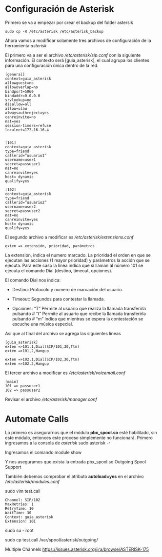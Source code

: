 # Configuración de Asterisk

Primero se va a empezar por crear el backup del folder astersik

`sudo cp -R /etc/asterisk /etc/asterisk_backup`

Ahora vamos a modificar solamente tres archivos de configuración de la herramienta *asterisk*

El primero va a ser el archivo */etc/asterisk/sip.conf* con la siguiente información.
El contexto será [guia_asterisk], el cual agrupa los clientes para una configuración única dentro de
la red.


	[general]
	context=guia_asterisk
	allowguest=no
	allowoverlap=no
	bindport=5060
	bindaddr=0.0.0.0
	srvlookup=no
	disallow=all
	allow=ulaw
	alwaysauthreject=yes
	canreinvite=no
	nat=yes
	session-timers=refuse
	localnet=172.16.16.4


	[101]
	context=guia_asterisk
	type=friend
	callerid=”usuario1”
	username=user1
	secret=passuser1
	nat=no
	canreinvite=yes
	host= dynamic
	qualify=yes

	[102]
	context=guia_asterisk
	type=friend
	callerid=”usuario2”
	username=user2
	secret=passuser2
	nat=no
	canreinvite=yes
	host= dynamic
	qualify=yes

El segundo archivo a modificar es */etc/asterisk/extensions.conf*

	exten => extensión, prioridad, parámetros
La extensión, indica el numero marcado.
La prioridad el orden en que se ejecutan las acciones (1 mayor prioridad) y parámetros la acción que se ejecuta.
Para este caso la línea indica que si llaman al número 101 se ejecuta el comando Dial (destino, timeout, opciones).

El comando Dial nos indica:

- Destino: Protocolo y numero de marcación del usuario.

- Timeout: Segundos para contestar la llamada.

- Opciones:
“T” Permite al usuario que realiza la llamada transferirla pulsando #
“t” Permite al usuario que recibe la llamada transferirla pulsando #
“m” Indica que mientras se espera la contestación se escuche una música especial.

Así que al final del archivo se agrega las siguientes líneas

	[guia_asterisk]
	exten =>101,1,Dial(SIP/101,30,Ttm)
	exten =>101,2,Hangup

	exten =>102,1,Dial(SIP/102,30,Ttm)
	exten =>102,2,Hangup

El tercer archivo a modificar es */etc/asterisk/voicemail.conf*
	
	[main]
	101 => passuser1
	102 => passuser2

Revisar el archivo */etc/asterisk/manager.conf*


# Automate Calls

Lo primero es asegurarnos que el módulo **pbx_spool.so** esté habilitado, sin este módulo, entonces este proceso simplemente no funcionará.
Primero ingresamos a la consola de *asterisk*
	sudo asterisk -r

Ingresamos el comando
	module show

Y nos aseguramos que exista la entrada
	pbx_spool.so   Outgoing Spool Support

También debemos comprobar el atributo **autoload=yes** en el archivo */etc/asterisk/modules.conf*




sudo vim test.call

	Channel: SIP/102
	MaxRetries: 1
	RetryTime: 10
	WaitTime: 30
	Context: guia_asterisk
	Extension: 101

sudo su - root

sudo cp test.call /var/spool/asterisk/outgoing/




Multiple Channels
https://issues.asterisk.org/jira/browse/ASTERISK-175